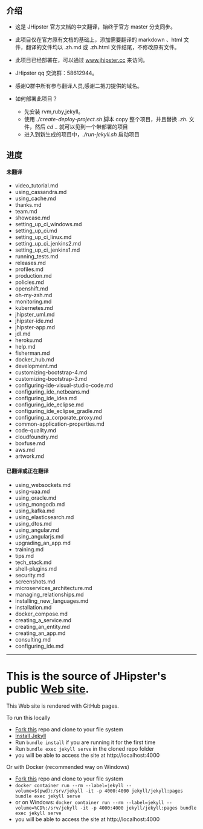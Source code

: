 
## 介绍

* 这是 JHipster 官方文档的中文翻译，始终于官方 master 分支同步。

* 此项目仅在官方原有文档的基础上，添加需要翻译的 markdown 、html  文件，翻译的文件均以 .zh.md 或 .zh.html 文件结尾，不修改原有文件。

* 此项目已经部署在，可以通过 www.jhipster.cc 来访问。
 
* JHipster qq 交流群：58612944。

* 感谢Q群中所有参与翻译人员,感谢二把刀提供的域名。

* 如何部署此项目？

    * 先安装 rvm,ruby,jekyll。
    * 使用 *./create-deploy-project.sh* 脚本 copy 整个项目，并且替换 *.zh.* 文件，然后 *cd ..* 就可以见到一个带部署的项目
    * 进入到新生成的项目中，*./run-jekyll.sh* 启动项目



## 进度

#### 未翻译
- video_tutorial.md
- using_cassandra.md
- using_cache.md
- thanks.md
- team.md
- showcase.md
- setting_up_ci_windows.md
- setting_up_ci.md
- setting_up_ci_linux.md
- setting_up_ci_jenkins2.md
- setting_up_ci_jenkins1.md
- running_tests.md
- releases.md
- profiles.md
- production.md
- policies.md
- openshift.md
- oh-my-zsh.md
- monitoring.md
- kubernetes.md
- jhipster_uml.md
- jhipster-ide.md
- jhipster-app.md
- jdl.md
- heroku.md
- help.md
- fisherman.md
- docker_hub.md
- development.md
- customizing-bootstrap-4.md
- customizing-bootstrap-3.md
- configuring-ide-visual-studio-code.md
- configuring_ide_netbeans.md
- configuring_ide_idea.md
- configuring_ide_eclipse.md
- configuring_ide_eclipse_gradle.md
- configuring_a_corporate_proxy.md
- common-application-properties.md
- code-quality.md
- cloudfoundry.md
- boxfuse.md
- aws.md
- artwork.md

#### 已翻译或正在翻译
- using_websockets.md
- using-uaa.md
- using_oracle.md
- using_mongodb.md
- using_kafka.md
- using_elasticsearch.md
- using_dtos.md
- using_angular.md
- using_angularjs.md
- upgrading_an_app.md
- training.md
- tips.md
- tech_stack.md
- shell-plugins.md
- security.md
- screenshots.md
- microservices_architecture.md
- managing_relationships.md
- installing_new_languages.md
- installation.md
- docker_compose.md
- creating_a_service.md
- creating_an_entity.md
- creating_an_app.md
- consulting.md
- configuring_ide.md

---


This is the source of JHipster's public [Web site](http://jhipster.github.io/).
=======

This Web site is rendered with GitHub pages.

To run this locally

* [Fork this](https://github.com/jhipster/jhipster.github.io/fork) repo and clone to your file system
* [Install Jekyll](https://help.github.com/articles/setting-up-your-github-pages-site-locally-with-jekyll/)
* Run `bundle install` if you are running it for the first time
* Run `bundle exec jekyll serve` in the cloned repo folder
* you will be able to access the site at http://localhost:4000

Or with Docker (recommended way on Windows)
* [Fork this](https://github.com/jhipster/jhipster.github.io/fork) repo and clone to your file system
* `docker container run --rm --label=jekyll --volume=$(pwd):/srv/jekyll -it -p 4000:4000 jekyll/jekyll:pages bundle exec jekyll serve`
* or on Windows: `docker container run --rm --label=jekyll --volume=%CD%:/srv/jekyll -it -p 4000:4000 jekyll/jekyll:pages bundle exec jekyll serve`
* you will be able to access the site at http://localhost:4000
